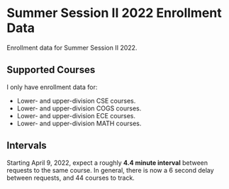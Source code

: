 # Summer Session II 2022 Enrollment Data
Enrollment data for Summer Session II 2022. 

## Supported Courses
I only have enrollment data for:
- Lower- and upper-division CSE courses.
- Lower- and upper-division COGS courses.
- Lower- and upper-division ECE courses.
- Lower- and upper-division MATH courses.

## Intervals
Starting April 9, 2022, expect a roughly **4.4 minute interval** between requests to the same course. In general, there is now a 6 second delay between requests, and 44 courses to track.